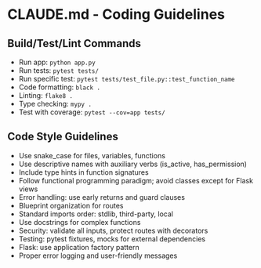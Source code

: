 # CLAUDE.md - Coding Guidelines

## Build/Test/Lint Commands
- Run app: `python app.py`
- Run tests: `pytest tests/`
- Run specific test: `pytest tests/test_file.py::test_function_name`
- Code formatting: `black .`
- Linting: `flake8 .`
- Type checking: `mypy .`
- Test with coverage: `pytest --cov=app tests/`

## Code Style Guidelines
- Use snake_case for files, variables, functions
- Use descriptive names with auxiliary verbs (is_active, has_permission)
- Include type hints in function signatures
- Follow functional programming paradigm; avoid classes except for Flask views
- Error handling: use early returns and guard clauses
- Blueprint organization for routes
- Standard imports order: stdlib, third-party, local
- Use docstrings for complex functions
- Security: validate all inputs, protect routes with decorators
- Testing: pytest fixtures, mocks for external dependencies
- Flask: use application factory pattern
- Proper error logging and user-friendly messages